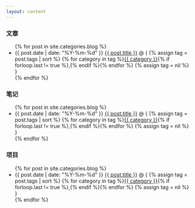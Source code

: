 ```yaml
---
layout: content
---
```


### 文章


<ul class="border">
    {% for post in site.categories.blog %}
        <li>
            <span class="post-date">{{ post.date | date: "%Y-%m-%d" }}</span>
            <a class="post-link" href="{{ site.baseurl }}{{ post.url }}">{{ post.title }}</a>
            @ {
            {% assign tag = post.tags | sort %}
            {% for category in tag %}<span><a href="{{ site.baseurl }}category/#{{ category }}" class="reserved">{{ category }}</a>{% if forloop.last != true %},{% endif %}</span>{% endfor %}
            {% assign tag = nil %}
            }
        </li>
    {% endfor %}
</ul>



### 笔记

<ul class="border">
    {% for post in site.categories.blog %}
        <li>
            <span class="post-date">{{ post.date | date: "%Y-%m-%d" }}</span>
            <a class="post-link" href="{{ site.baseurl }}{{ post.url }}">{{ post.title }}</a>
            @ {
            {% assign tag = post.tags | sort %}
            {% for category in tag %}<span><a href="{{ site.baseurl }}category/#{{ category }}" class="reserved">{{ category }}</a>{% if forloop.last != true %},{% endif %}</span>{% endfor %}
            {% assign tag = nil %}
            }
        </li>
    {% endfor %}
</ul>

### 项目

<ul class="border">
    {% for post in site.categories.blog %}
        <li>
            <span class="post-date">{{ post.date | date: "%Y-%m-%d" }}</span>
            <a class="post-link" href="{{ site.baseurl }}{{ post.url }}">{{ post.title }}</a>
            @ {
            {% assign tag = post.tags | sort %}
            {% for category in tag %}<span><a href="{{ site.baseurl }}category/#{{ category }}" class="reserved">{{ category }}</a>{% if forloop.last != true %},{% endif %}</span>{% endfor %}
            {% assign tag = nil %}
            }
        </li>
    {% endfor %}
</ul>